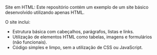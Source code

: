 Site em HTML: Este repositório contém um exemplo de um site básico desenvolvido utilizando apenas HTML.

O site inclui:

- Estrutura básica com cabeçalhos, parágrafos, listas e links.
- Utilização de elementos HTML como tabelas, imagens e formulários (não funcionais).
- Código simples e limpo, sem a utilização de CSS ou JavaScript.
